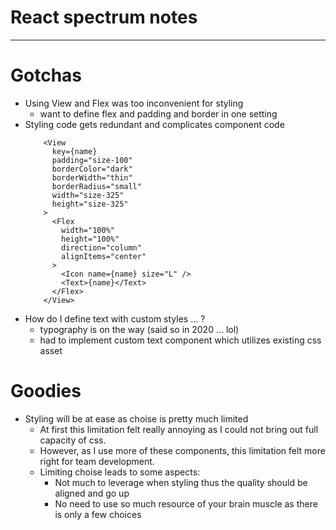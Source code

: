 <!--
{
  "type": "learn",
  "tags": ["react", "react-spectrum"]
}
-->
# React spectrum notes

---

# Gotchas
- Using View and Flex was too inconvenient for styling
    - want to define flex and padding and border in one setting
- Styling code gets redundant and complicates component code
    ```
        <View
          key={name}
          padding="size-100"
          borderColor="dark"
          borderWidth="thin"
          borderRadius="small"
          width="size-325"
          height="size-325"
        >
          <Flex
            width="100%"
            height="100%"
            direction="column"
            alignItems="center"
          >
            <Icon name={name} size="L" />
            <Text>{name}</Text>
          </Flex>
        </View>
    ```
- How do I define text with custom styles ... ?
    - typography is on the way (said so in 2020 ... lol)
    - had to implement custom text component which utilizes existing css asset

# Goodies
- Styling will be at ease as choise is pretty much limited
    - At first this limitation felt really annoying as I could not bring out full capacity of css.
    - However, as I use more of these components, this limitation felt more right for team development.
    - Limiting choise leads to some aspects:
        - Not much to leverage when styling thus the quality should be aligned and go up
        - No need to use so much resource of your brain muscle as there is only a few choices
